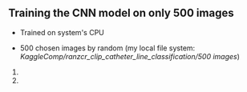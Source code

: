 ## Training the CNN model on only 500 images 

* Trained on system's CPU

* 500 chosen images by random (my local file system: <em>KaggleComp/ranzcr_clip_catheter_line_classification/500 images</em>)


<ol>
  <li></li>
  <li></li>
</ol>


